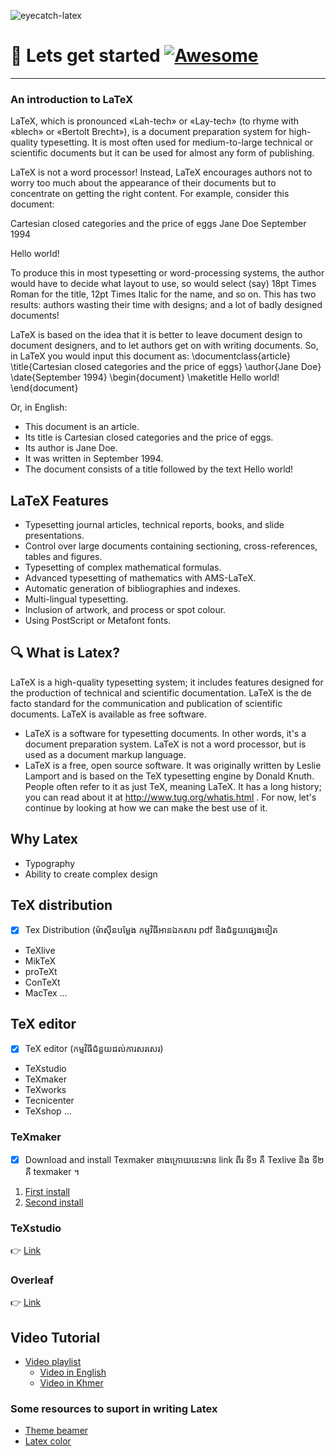 ![eyecatch-latex](https://user-images.githubusercontent.com/85992213/168587160-5e6909bd-54e3-4bd0-b6a8-2f47bcf0123b.png)
# 🚀 Lets get started   [![Awesome](https://cdn.rawgit.com/sindresorhus/awesome/d7305f38d29fed78fa85652e3a63e154dd8e8829/media/badge.svg)](https://github.com/sindresorhus/awesome)
-----
### An introduction to LaTeX
LaTeX, which is pronounced «Lah-tech» or «Lay-tech» (to rhyme with «blech» or «Bertolt Brecht»), is a document preparation system for high-quality typesetting. It is most often used for medium-to-large technical or scientific documents but it can be used for almost any form of publishing.

LaTeX is not a word processor! Instead, LaTeX encourages authors not to worry too much about the appearance of their documents but to concentrate on getting the right content. For example, consider this document:

Cartesian closed categories and the price of eggs
Jane Doe
September 1994

Hello world!

To produce this in most typesetting or word-processing systems, the author would have to decide what layout to use, so would select (say) 18pt Times Roman for the title, 12pt Times Italic for the name, and so on. This has two results: authors wasting their time with designs; and a lot of badly designed documents!

LaTeX is based on the idea that it is better to leave document design to document designers, and to let authors get on with writing documents. So, in LaTeX you would input this document as:
\documentclass{article}
\title{Cartesian closed categories and the price of eggs}
\author{Jane Doe}
\date{September 1994}
\begin{document}
   \maketitle
   Hello world!
\end{document}

Or, in English:

- This document is an article.
- Its title is Cartesian closed categories and the price of eggs.
- Its author is Jane Doe.
- It was written in September 1994.
- The document consists of a title followed by the text Hello world!
## LaTeX Features
- Typesetting journal articles, technical reports, books, and slide presentations.
- Control over large documents containing sectioning, cross-references, tables and figures.
- Typesetting of complex mathematical formulas.
- Advanced typesetting of mathematics with AMS-LaTeX.
- Automatic generation of bibliographies and indexes.
- Multi-lingual typesetting.
- Inclusion of artwork, and process or spot colour.
- Using PostScript or Metafont fonts.

## 🔍 What is Latex?
LaTeX is a high-quality typesetting system; it includes features designed for the production of technical and scientific documentation. LaTeX is the de facto standard for the communication and publication of scientific documents. LaTeX is available as free software.
- LaTeX is a software for typesetting documents. In other words, it's a document preparation system. LaTeX is not a word processor, but is used as a document markup language.
- LaTeX is a free, open source software. It was originally written by Leslie Lamport and is based on the TeX typesetting engine by Donald Knuth. People often refer to it as just TeX, meaning LaTeX. It has a long history; you can read about it at http://www.tug.org/whatis.html . For now, let's continue by looking at how we can make the best use of it.

## Why Latex
- Typography
- Ability to create complex design 
## TeX distribution
- [x] Tex Distribution (ម៉ាសុីនបម្លែង កម្មវិធីអានឯកសារ pdf និងជំនួយផ្សេងទៀត
- TeXlive
- MikTeX
- proTeXt
- ConTeXt
- MacTex ...
## TeX editor
- [x] TeX editor (កម្មវិធីជំនួយដល់ការសរសេរ)
- TeXstudio
- TeXmaker
- TeXworks
- Tecnicenter
- TeXshop ...

### TeXmaker
- [x] Download and install Texmaker  ខាងក្រោយនេះមាន link ពីរ ទី១ គឺ Texlive និង ទី២ គឺ texmaker ។
1. [First install](https://download.nus.edu.sg/.../ctan/systems/texlive/Images/)
2. [Second install](https://www.xm1math.net/texmaker/download.html) 
### TeXstudio
👉 [Link](https://www.texstudio.org/)

### Overleaf
👉 [Link](https://www.overleaf.com/project)
## Video Tutorial
- [Video playlist]()
    * [Video in English](https://www.youtube.com/playlist?list=PL1D4EAB31D3EBC449)
    * [Video in Khmer](https://www.youtube.com/playlist?list=PLWM_YBhktZmz_hR14G5KfDtGJz_6AQehv)
### Some resources to suport in writing Latex
- [Theme beamer](https://mpetroff.net/files/beamer-theme-matrix/)
- [Latex color](http://latexcolor.com/)






